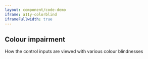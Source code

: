 ```yaml
---
layout: component/code-demo
iframe: a11y-colorblind
iframeFullwidth: true
---
```

## Colour impairment

How the control inputs are viewed with various colour blindnesses
